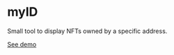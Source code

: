 # myID

Small tool to display NFTs owned by a specific address.

[See demo](https://myid-six.vercel.app/)
